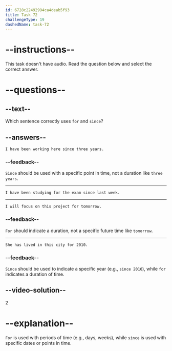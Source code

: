 ```yaml
---
id: 6728c22492994ca4deab5f93
title: Task 72
challengeType: 19
dashedName: task-72
---
```


# --instructions--

This task doesn't have audio. Read the question below and select the correct answer.

# --questions--

## --text--

Which sentence correctly uses `for` and `since`?

## --answers--

`I have been working here since three years.`

### --feedback--

`Since` should be used with a specific point in time, not a duration like `three years`.

---

`I have been studying for the exam since last week.`

---

`I will focus on this project for tomorrow.`

### --feedback--

`For` should indicate a duration, not a specific future time like `tomorrow`.

---

`She has lived in this city for 2010.`

### --feedback--

`Since` should be used to indicate a specific year (e.g., `since 2010`), while `for` indicates a duration of time.

## --video-solution--

2

# --explanation--

`For` is used with periods of time (e.g., days, weeks), while `since` is used with specific dates or points in time.
